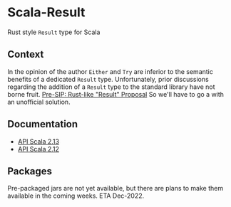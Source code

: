 # Scala-Result

Rust style `Result` type for Scala

## Context

In the opinion of the author `Either` and `Try` are inferior to the semantic benefits of a dedicated `Result` type.
Unfortunately, prior discussions regarding the addition of a `Result` type to the standard library have not borne fruit. 
[Pre-SIP: Rust-like "Result" Proposal](https://contributors.scala-lang.org/t/pre-sip-proposal-of-introducing-a-rust-like-type-result/3497)
So we'll have to go a with an unofficial solution.

## Documentation

* [API Scala 2.13](https://jsbrucker.dev/scala-result/scala-2.13/api/scala_result)
* [API Scala 2.12](https://jsbrucker.dev/scala-result/scala-2.12/api/scala_result)

## Packages

Pre-packaged jars are not yet available, but there are plans to make them available in the coming weeks. ETA Dec-2022.

